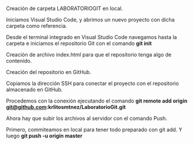 Creación de carpeta LABORATORIOGIT en local.

Iniciamos Visual Studio Code, y abrimos un nuevo proyecto con dicha carpeta como referencia.

Desde el terminal integrado en Visual Studio Code navegamos hasta la carpeta e iniciamos el repositorio Git con el comando **git init**

Creación de archivo index.html para que el repositorio tenga algo de contenido.

Creación del repositorio en GitHub.

Copiamos la dirección SSH para conectar el proyecto con el repositorio almacenado en GitHub.

Procedemos con la conexión ejecutando el comando **git remote add origin git@github.com:krlitosmtnez/LaboratorioGit.git**

Ahora hay que subir los archivos al servidor con el comando Push.

Primero, commiteamos en local para tener todo preparado con git add. Y luego **git push -u origin master**